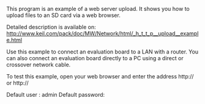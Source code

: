 This program is an example of a web server upload. It shows you how to upload
files to an SD card via a web browser.

Detailed description is available on:
http://www.keil.com/pack/doc/MW/Network/html/_h_t_t_p__upload__example.html

Use this example to connect an evaluation board to a LAN with a router.
You can also connect an evaluation board directly to a PC using a direct or
crossover network cable.

To test this example, open your web browser and enter the
address http://<host-name> or http://<IP-address>

Default user    : admin
Default password: <none>
